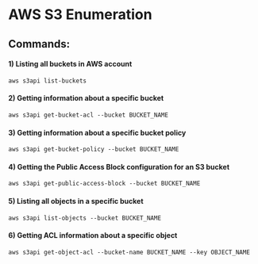 # AWS S3 Enumeration

## Commands:

#### 1) Listing all buckets in AWS account

    aws s3api list-buckets 

#### 2) Getting information about a specific bucket

    aws s3api get-bucket-acl --bucket BUCKET_NAME 

#### 3) Getting information about a specific bucket policy

    aws s3api get-bucket-policy --bucket BUCKET_NAME 

#### 4) Getting the Public Access Block configuration for an S3 bucket

    aws s3api get-public-access-block --bucket BUCKET_NAME 

#### 5) Listing all objects in a specific bucket

    aws s3api list-objects --bucket BUCKET_NAME 

#### 6) Getting ACL information about a specific object

    aws s3api get-object-acl --bucket-name BUCKET_NAME --key OBJECT_NAME 
